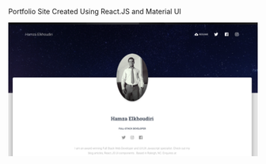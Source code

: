 Portfolio Site Created Using React.JS and Material UI

<img src="https://raw.githubusercontent.com/elkhoudh/Portfolio-Site-Using-React-and-Material-UI/master/src/assets/img/screenshot.png">